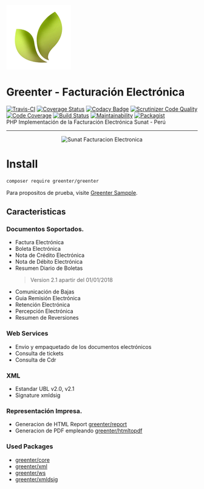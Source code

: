 ![Greenter](docs/img/logo.png)
# Greenter - Facturación Electrónica

[![Travis-CI](https://img.shields.io/travis/giansalex/greenter.svg?label=travis-ci&branch=master&style=flat-square)](https://travis-ci.org/giansalex/greenter)
[![Coverage Status](https://img.shields.io/coveralls/giansalex/greenter.svg?label=coveralls&style=flat-square&branch=master)](https://coveralls.io/github/giansalex/greenter?branch=master)
[![Codacy Badge](https://img.shields.io/codacy/grade/eccd5a16d035464cbe40b1cf9d0f9f43.svg?style=flat-square)](https://www.codacy.com/app/giansalex/greenter?utm_source=github.com&amp;utm_medium=referral&amp;utm_content=giansalex/greenter&amp;utm_campaign=Badge_Grade)
[![Scrutinizer Code Quality](https://img.shields.io/scrutinizer/g/giansalex/greenter.svg?branch=master&style=flat-square)](https://scrutinizer-ci.com/g/giansalex/greenter/?branch=master)
[![Code Coverage](https://img.shields.io/scrutinizer/coverage/g/giansalex/greenter.svg?branch=master&style=flat-square)](https://scrutinizer-ci.com/g/giansalex/greenter/?branch=master)
[![Build Status](https://img.shields.io/scrutinizer/build/g/giansalex/greenter.svg?branch=master&style=flat-square)](https://scrutinizer-ci.com/g/giansalex/greenter/build-status/master)
[![Maintainability](https://api.codeclimate.com/v1/badges/4cf428e28ba4ae6fb234/maintainability)](https://codeclimate.com/github/giansalex/greenter)
[![Packagist](https://img.shields.io/packagist/v/greenter/greenter.svg?style=flat-square)](https://packagist.org/packages/greenter/greenter)     
PHP Implementación de la Facturación Electrónica Sunat - Perú

---

<p align="center">
  <img alt="Sunat Facturacion Electronica" src="https://raw.githubusercontent.com/giansalex/greenter/master/docs/img/sunat.ico">
</p>

# Install
```bash
composer require greenter/greenter
```
Para propositos de prueba, visite [Greenter Sampple](https://github.com/giansalex/greenter-sample).

Caracteristicas
---------------

### Documentos Soportados.

* Factura Electrónica
* Boleta Electrónica
* Nota de Crédito Electrónica
* Nota de Débito Electrónica
* Resumen Diario de Boletas
    > Version 2.1 apartir del 01/01/2018
* Comunicación de Bajas
* Guia Remisión Electrónica
* Retención Electrónica
* Percepción Electrónica
* Resumen de Reversiones

### Web Services
- Envio y empaquetado de los documentos electrónicos
- Consulta de tickets
- Consulta de Cdr

### XML
- Estandar UBL v2.0, v2.1
- Signature xmldsig

### Representación Impresa.
- Generacion de HTML Report [greenter/report](https://github.com/giansalex/greenter-report)
- Generacion de PDF empleando [greenter/htmltopdf](https://github.com/giansalex/greenter-htmltopdf)

### Used Packages
- [greenter/core](https://github.com/giansalex/greenter-core)
- [greenter/xml](https://github.com/giansalex/greenter-xml)
- [greenter/ws](https://github.com/giansalex/greenter-ws)
- [greenter/xmldsig](https://github.com/giansalex/xmldsig)